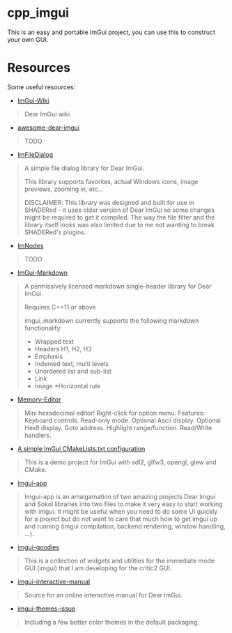 # cpp_imgui
This is an easy and portable ImGui project, you can use this to construct your own GUI.

# Resources
Some useful resources:

* [ImGui-Wiki](https://github.com/ocornut/imgui/wiki)
> Dear ImGui wiki.

* [awesome-dear-imgui](https://github.com/HankiDesign/awesome-dear-imgui)
> TODO

* [ImFileDialog](https://github.com/dfranx/ImFileDialog)

> A simple file dialog library for Dear ImGui.
> 
> This library supports favorites, actual Windows icons, image previews, zooming in, etc...
>
> DISCLAIMER: This library was designed and built for use in SHADERed - it uses older version
> of Dear ImGui so some changes might be required to get it compiled. The way the file filter
> and the library itself looks was also limited due to me not wanting to break SHADERed's plugins.

* [ImNodes](https://github.com/Nelarius/imnodes)
> TODO

* [ImGui-Markdown](https://github.com/juliettef/imgui_markdown)

>A permissively licensed markdown single-header library for Dear ImGui.
>
> Requires C++11 or above
>
> imgui_markdown currently supports the following markdown functionality:
>
> * Wrapped text
> * Headers H1, H2, H3
> * Emphasis
> * Indented text, multi levels
> * Unordered list and sub-list
> * Link
> * Image
> *Horizontal rule

* [Memory-Editor](https://github.com/ocornut/imgui_club)
> Mini hexadecimal editor! Right-click for option menu. Features: Keyboard controls. Read-only mode.
> Optional Ascii display. Optional HexII display. Goto address. Highlight range/function.
> Read/Write handlers.

* [A simple ImGui CMakeLists.txt configuration](https://github.com/morizotter/imgui-opengl-glfw-glew-cmake-demo)
> This is a demo project for ImGui with sdl2, glfw3, opengl, glew and CMake.

* [imgui-app](https://github.com/pplux/imgui-app)
> Imgui-app is an amalgamation of two amazing projects Dear Imgui and Sokol libraries into two
> files to make it very easy to start working with imgui. It might be useful when you need to
> do some UI quickly for a project but do not want to care that much how to get imgui up and
> running (imgui compilation, backend rendering, window handling, ...).

* [imgui-goodies](https://github.com/aoterodelaroza/imgui-goodies)
> This is a collection of widgets and utilities for the immediate mode GUI (imgui) that I am
> developing for the critic2 GUI. 

* [imgui-interactive-manual](https://github.com/pthom/imgui_manual)
> Source for an online interactive manual for Dear ImGui.

* [imgui-themes-issue](https://github.com/ocornut/imgui/issues/707)
> Including a few better color themes in the default packaging.